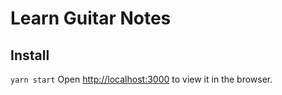 # Learn Guitar Notes

## Install

`yarn start`
Open [http://localhost:3000](http://localhost:3000) to view it in the browser.
